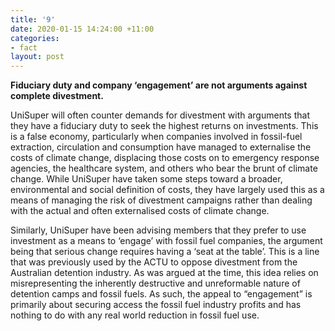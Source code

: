 ```yaml
---
title: '9'
date: 2020-01-15 14:24:00 +11:00
categories:
- fact
layout: post
---
```


**Fiduciary duty and company ‘engagement’ are not arguments against complete divestment.**

UniSuper will often counter demands for divestment with arguments that they have a fiduciary duty to seek the highest returns on investments. This is a false economy, particularly when companies involved in fossil-fuel extraction, circulation and consumption have managed to externalise the costs of climate change, displacing those costs on to emergency response agencies, the healthcare system, and others who bear the brunt of climate change. While UniSuper have taken some steps toward a broader, environmental and social definition of costs, they have largely used this as a means of managing the risk of divestment campaigns rather than dealing with the actual and often externalised costs of climate change.

Similarly, UniSuper have been advising members that they prefer to use investment as a means to ‘engage’ with fossil fuel companies, the argument being that serious change requires having a ‘seat at the table’. This is a line that was previously used by the ACTU to oppose divestment from the Australian detention industry. As was argued at the time, this idea relies on misrepresenting the inherently destructive and unreformable nature of detention camps and fossil fuels. As such, the appeal to “engagement” is primarily about securing access the fossil fuel industry profits and has nothing to do with any real world reduction in fossil fuel use.
